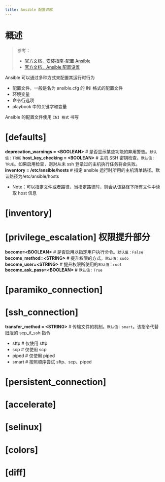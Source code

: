 ```yaml
---
title: Ansible 配置详解
---
```


# 概述

> 参考：
> - [官方文档，安装指南-配置 Ansible](https://docs.ansible.com/ansible/latest/installation_guide/intro_configuration.html)
> - [官方文档，Ansible 配置设置](https://docs.ansible.com/ansible/latest/reference_appendices/config.html)

Ansible 可以通过多种方式来配置其运行时行为
- 配置文件，一般是名为 ansible.cfg 的 INI 格式的配置文件
- 环境变量
- 命令行选项
- playbook 中的关键字和变量

Ansible 的配置文件使用 `INI 格式` 书写

# \[defaults]

**deprecation_warnings = \<BOOLEAN>** # 是否显示某些功能的弃用警告。`默认值：TRUE`
**host_key_checking = \<BOOLEAN>** # 主机 SSH 密钥检查。`默认值：TRUE`。如果启用检查，则对从未 ssh 登录过的主机执行任务将会失败。
**inventory = /etc/ansible/hosts** # 指定 ansible 运行时所用的主机清单路径。默认路径为/etc/ansible/hosts

- Note：可以指定文件或者路径，当指定路径时，则会从该路径下所有文件中读取 host 信息

# \[inventory]

# \[privilege_escalation] 权限提升部分

**become=\<BOOLEAN>** # 是否启用以指定用户执行命令。`默认值：False`
**become_method=\<STRING>** # 提升权限的方式。`默认值：sudo`
**become_user=\<STRING>** # 提升权限所使用的`默认值：root`
**become_ask_pass=\<BOOLEAN>** # `默认值：True`

# \[paramiko_connection]

# \[ssh_connection]

**transfer_method = \<STRING>** # 传输文件的机制。`默认值：smart`。该指令代替旧版的 scp_if_ssh 指令

- sftp # 仅使用 sftp
- scp # 仅使用 scp
- piped # 仅使用 piped
- smart # 按照顺序尝试 sftp、scp、piped

# \[persistent_connection]

# \[accelerate]

# \[selinux]

# \[colors]

# \[diff]
